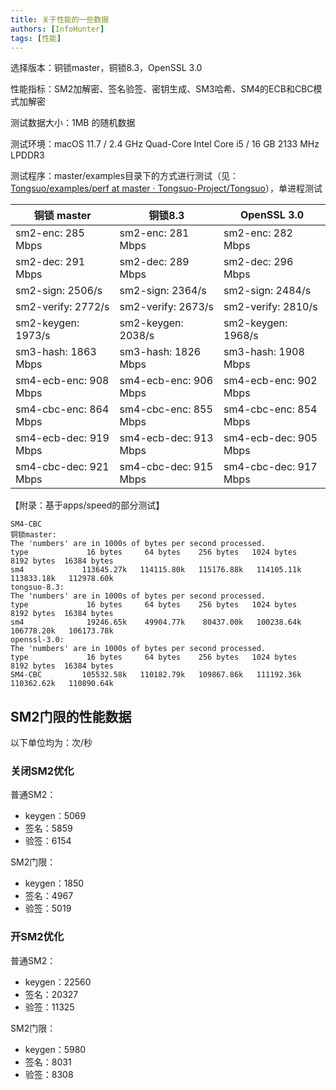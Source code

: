 ```yaml
---
title: 关于性能的一些数据
authors: [InfoHunter]
tags: [性能]
---
```


选择版本：铜锁master，铜锁8.3，OpenSSL 3.0

性能指标：SM2加解密、签名验签、密钥生成、SM3哈希、SM4的ECB和CBC模式加解密

测试数据大小：1MB 的随机数据

测试环境：macOS 11.7 / 2.4 GHz Quad-Core Intel Core i5 / 16 GB 2133 MHz LPDDR3

测试程序：master/examples目录下的方式进行测试（见：[Tongsuo/examples/perf at master · Tongsuo-Project/Tongsuo](https://github.com/Tongsuo-Project/Tongsuo/tree/master/examples/perf)），单进程测试

| 铜锁 master | 铜锁8.3 | OpenSSL 3.0 |
| --- | --- | --- |
| sm2-enc: 285 Mbps| sm2-enc: 281 Mbps | sm2-enc: 282 Mbps |
sm2-dec: 291 Mbps | sm2-dec: 289 Mbps | sm2-dec: 296 Mbps |
sm2-sign: 2506/s | sm2-sign: 2364/s | sm2-sign: 2484/s |
sm2-verify: 2772/s | sm2-verify: 2673/s | sm2-verify: 2810/s |
sm2-keygen: 1973/s | sm2-keygen: 2038/s | sm2-keygen: 1968/s |
sm3-hash: 1863 Mbps | sm3-hash: 1826 Mbps | sm3-hash: 1908 Mbps |
sm4-ecb-enc: 908 Mbps | sm4-ecb-enc: 906 Mbps | sm4-ecb-enc: 902 Mbps |
sm4-cbc-enc: 864 Mbps | sm4-cbc-enc: 855 Mbps | sm4-cbc-enc: 854 Mbps |
sm4-ecb-dec: 919 Mbps | sm4-ecb-dec: 913 Mbps | sm4-ecb-dec: 905 Mbps |
sm4-cbc-dec: 921 Mbps | sm4-cbc-dec: 915 Mbps | sm4-cbc-dec: 917 Mbps |

【附录：基于apps/speed的部分测试】

```
SM4-CBC
铜锁master:
The 'numbers' are in 1000s of bytes per second processed.
type             16 bytes     64 bytes    256 bytes   1024 bytes   8192 bytes  16384 bytes
sm4             113645.27k   114115.80k   115176.88k   114105.11k   113833.18k   112978.60k
tongsuo-8.3:
The 'numbers' are in 1000s of bytes per second processed.
type             16 bytes     64 bytes    256 bytes   1024 bytes   8192 bytes  16384 bytes
sm4              19246.65k    49904.77k    80437.00k   100238.64k   106778.20k   106173.78k
openssl-3.0:
The 'numbers' are in 1000s of bytes per second processed.
type             16 bytes     64 bytes    256 bytes   1024 bytes   8192 bytes  16384 bytes
SM4-CBC         105532.58k   110182.79k   109867.86k   111192.36k   110362.62k   110890.64k
```

## SM2门限的性能数据

以下单位均为：次/秒

### 关闭SM2优化

普通SM2：

- keygen：5069
- 签名：5859
- 验签：6154

SM2门限：

- keygen：1850
- 签名：4967
- 验签：5019

### 开SM2优化

普通SM2：

- keygen：22560
- 签名：20327
- 验签：11325

SM2门限：

- keygen：5980
- 签名：8031
- 验签：8308

